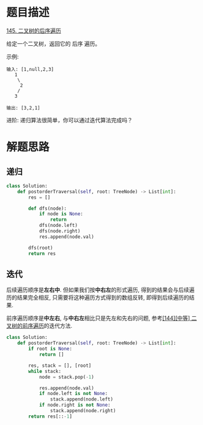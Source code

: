# 题目描述

[145. 二叉树的后序遍历](https://leetcode-cn.com/problems/binary-tree-postorder-traversal/)

给定一个二叉树，返回它的 后序 遍历。

示例:
```
输入: [1,null,2,3]  
   1
    \
     2
    /
   3

输出: [3,2,1]
```

进阶: 递归算法很简单，你可以通过迭代算法完成吗？

# 解题思路

## 递归

```python
class Solution:
    def postorderTraversal(self, root: TreeNode) -> List[int]:
        res = []

        def dfs(node):
            if node is None:
                return
            dfs(node.left)
            dfs(node.right)
            res.append(node.val)

        dfs(root)
        return res
```

## 迭代

后续遍历顺序是**左右中**. 但如果我们按**中右左**的形式遍历, 得到的结果会与后续遍历的结果完全相反, 只需要将这种遍历方式得到的数组反转, 即得到后续遍历的结果.

前序遍历顺序是**中左右**, 与**中右左**相比只是先左和先右的问题, 参考[[144][中等] 二叉树的前序遍历](/Algorithm/树/144-二叉树的前序遍历.md)的迭代方法.

```python
class Solution:
    def postorderTraversal(self, root: TreeNode) -> List[int]:
        if root is None:
            return []

        res, stack = [], [root]
        while stack:
            node = stack.pop(-1)

            res.append(node.val)
            if node.left is not None:
                stack.append(node.left)
            if node.right is not None:
                stack.append(node.right)
        return res[::-1]
```
